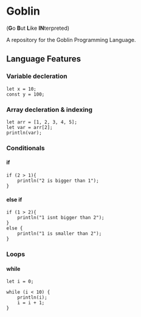 # Goblin
(**G**o **B**ut **L**ike **IN**terpreted)

A repository for the Goblin Programming Language.

## Language Features

### Variable decleration
```
let x = 10;
const y = 100;
```
### Array decleration & indexing
```
let arr = [1, 2, 3, 4, 5];
let var = arr[2];
println(var);
```

### Conditionals
#### if
```
if (2 > 1){
    println("2 is bigger than 1");
}
```
#### else if
```
if (1 > 2){
    println("1 isnt bigger than 2");
}
else {
    println("1 is smaller than 2");
}
```

### Loops
#### while
```
let i = 0;

while (i < 10) {
    println(i);
    i = i + 1;
}
```
